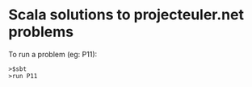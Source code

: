Scala solutions to projecteuler.net problems
=============

To run a problem (eg: P11):

    >$sbt 
    >run P11
